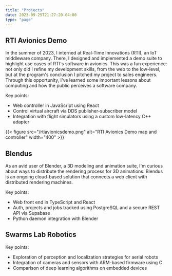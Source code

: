 ```yaml
---
title: "Projects"
date: 2023-09-25T21:27:20-04:00
type: "page"
---
```


## RTI Avionics Demo

In the summer of 2023, I interned at Real-Time Innovations (RTI), an IoT middleware company.
There, I designed and implemented a demo suite to highlight use cases of RTI's software in avionics.
This was a fun experience: not only did I refine my development skills, from the web to the low-level, but at the program's conclusion I pitched my project to sales engineers.
Through this opportunity, I've learned some important lessons about computing and how the public perceives a software company.

Key points:
- Web controller in JavaScript using React
- Control virtual aircraft via DDS publisher-subscriber model
- Integration with flight simulators using a custom low-latency C++ adapter

{{< figure src="/rtiavionicsdemo.png" alt="RTI Avionics Demo map and controller" width="400" >}}


## Blendus

As an avid user of Blender, a 3D modeling and animation suite, I'm curious about ways to distribute the rendering process for 3D animations. Blendus is an ongoing cloud-based solution that connects a web client with distributed rendering machines.

Key points:
- Web front end in TypeScript and React
- Auth, projects and jobs tracked using PostgreSQL and a secure REST API via Supabase
- Python daemon integration with Blender


## Swarms Lab Robotics

Key points:
- Exploration of perception and localization strategies for aerial robots
- Integration of cameras and sensors with ARM-based firmware using C
- Comparison of deep learning algorithms on embedded devices